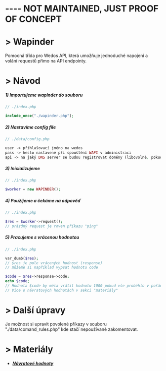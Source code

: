 # ---- NOT MAINTAINED, JUST PROOF OF CONCEPT

# > Wapinder

Pomocná třída pro Wedos API, která umožňuje jednoduché napojení a volání requestů přímo na API endpointy.

# > Návod

##### 1)  Importujeme wapinder do souboru
```php
// ./index.php

include_once("./wapinder.php");

```
##### 2)  Nastavíme config file
```php
// ./data/config.php

user -> přihlašovací jméno na wedos
pass -> heslo nastavené při spouštění WAPI v administraci
api -> na jaký DNS server se budou registrovat domény (libovolné, pokud se nebude používat tak nechat prázdné)

```
##### 3)  Inicializujeme
```php
// ./index.php

$worker = new WAPINDER();

```

##### 4)  Použijeme a čekáme na odpověď
```php
// ./index.php

$res = $worker->request();
// prázdný request je roven příkazu "ping"

```

##### 5)  Pracujeme s vrácenou hodnotou

```php
// ./index.php

var_dumb($res);
// $res je pole vrácených hodnost (response)
// můžeme si například vypsat hodnotu code

$code = $res->response->code;
echo $code;
// Hodnota $code by měla vrátit hodnotu 1000 pokud vše proběhlo v pořádku.
// Více o návratových hodnotách v sekci "materiály"

```

# > Další úpravy
Je možnost si upravit povolené příkazy v souboru "./data/comand_rules.php" kde stačí nepoužívané zakomentovat.


# > Materiály
* ##### [Návratové hodnoty](https://kb.wedos.com/cs/wapi/navratove-kody.html)
